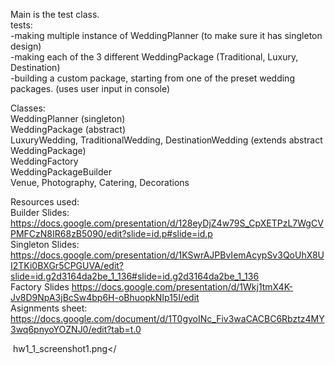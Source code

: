Main is the test class.  
tests:  
-making multiple instance of WeddingPlanner (to make sure it has singleton design)  
-making each of the 3 different WeddingPackage (Traditional, Luxury, Destination)  
-building a custom package, starting from one of the preset wedding packages. (uses user input in console)  

Classes:  
WeddingPlanner (singleton)  
WeddingPackage (abstract)  
LuxuryWedding, TraditionalWedding, DestinationWedding (extends abstract WeddingPackage)  
WeddingFactory  
WeddingPackageBuilder  
Venue, Photography, Catering, Decorations  
  
Resources used:  
Builder Slides: https://docs.google.com/presentation/d/128eyDjZ4w79S_CpXETPzL7WgCVPMFCzN8IR68zB5090/edit?slide=id.p#slide=id.p  
Singleton Slides: https://docs.google.com/presentation/d/1KSwrAJPBvIemAcypSv3QoUhX8UI2TKi0BXGr5CPGUVA/edit?slide=id.g2d3164da2be_1_136#slide=id.g2d3164da2be_1_136  
Factory Slides  https://docs.google.com/presentation/d/1Wkj1tmX4K-Jv8D9NpA3jBcSw4bp6H-oBhuopkNIp15I/edit  
Asignments sheet: https://docs.google.com/document/d/1T0gyoINc_Fiv3waCACBC6Rbztz4MY3wq6pnyoYOZNJ0/edit?tab=t.0 


<img> hw1_1_screenshot1.png</<img>
